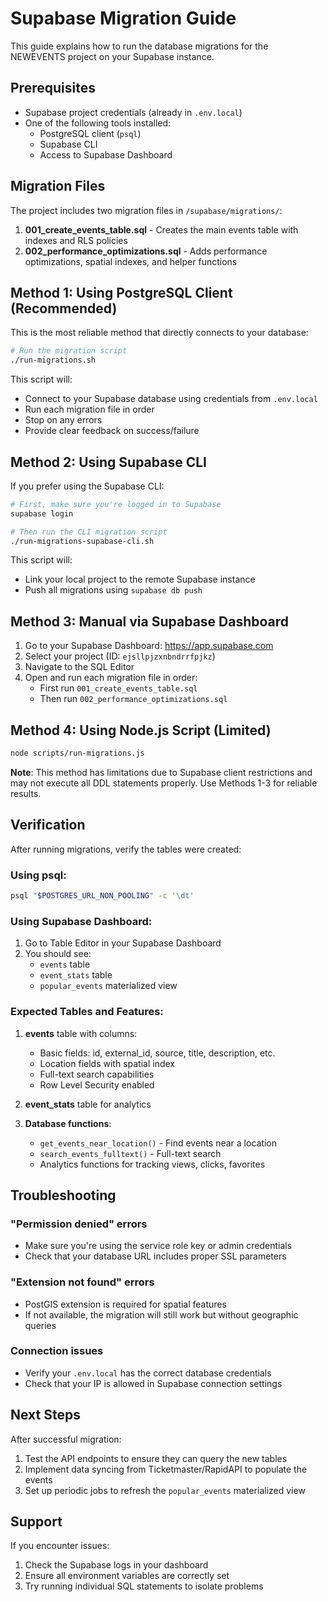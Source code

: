 # Supabase Migration Guide

This guide explains how to run the database migrations for the NEWEVENTS project on your Supabase instance.

## Prerequisites

- Supabase project credentials (already in `.env.local`)
- One of the following tools installed:
  - PostgreSQL client (`psql`)
  - Supabase CLI
  - Access to Supabase Dashboard

## Migration Files

The project includes two migration files in `/supabase/migrations/`:

1. **001_create_events_table.sql** - Creates the main events table with indexes and RLS policies
2. **002_performance_optimizations.sql** - Adds performance optimizations, spatial indexes, and helper functions

## Method 1: Using PostgreSQL Client (Recommended)

This is the most reliable method that directly connects to your database:

```bash
# Run the migration script
./run-migrations.sh
```

This script will:
- Connect to your Supabase database using credentials from `.env.local`
- Run each migration file in order
- Stop on any errors
- Provide clear feedback on success/failure

## Method 2: Using Supabase CLI

If you prefer using the Supabase CLI:

```bash
# First, make sure you're logged in to Supabase
supabase login

# Then run the CLI migration script
./run-migrations-supabase-cli.sh
```

This script will:
- Link your local project to the remote Supabase instance
- Push all migrations using `supabase db push`

## Method 3: Manual via Supabase Dashboard

1. Go to your Supabase Dashboard: https://app.supabase.com
2. Select your project (ID: `ejsllpjzxnbndrrfpjkz`)
3. Navigate to the SQL Editor
4. Open and run each migration file in order:
   - First run `001_create_events_table.sql`
   - Then run `002_performance_optimizations.sql`

## Method 4: Using Node.js Script (Limited)

```bash
node scripts/run-migrations.js
```

**Note**: This method has limitations due to Supabase client restrictions and may not execute all DDL statements properly. Use Methods 1-3 for reliable results.

## Verification

After running migrations, verify the tables were created:

### Using psql:
```bash
psql "$POSTGRES_URL_NON_POOLING" -c '\dt'
```

### Using Supabase Dashboard:
1. Go to Table Editor in your Supabase Dashboard
2. You should see:
   - `events` table
   - `event_stats` table
   - `popular_events` materialized view

### Expected Tables and Features:

1. **events** table with columns:
   - Basic fields: id, external_id, source, title, description, etc.
   - Location fields with spatial index
   - Full-text search capabilities
   - Row Level Security enabled

2. **event_stats** table for analytics

3. **Database functions**:
   - `get_events_near_location()` - Find events near a location
   - `search_events_fulltext()` - Full-text search
   - Analytics functions for tracking views, clicks, favorites

## Troubleshooting

### "Permission denied" errors
- Make sure you're using the service role key or admin credentials
- Check that your database URL includes proper SSL parameters

### "Extension not found" errors
- PostGIS extension is required for spatial features
- If not available, the migration will still work but without geographic queries

### Connection issues
- Verify your `.env.local` has the correct database credentials
- Check that your IP is allowed in Supabase connection settings

## Next Steps

After successful migration:

1. Test the API endpoints to ensure they can query the new tables
2. Implement data syncing from Ticketmaster/RapidAPI to populate the events
3. Set up periodic jobs to refresh the `popular_events` materialized view

## Support

If you encounter issues:
1. Check the Supabase logs in your dashboard
2. Ensure all environment variables are correctly set
3. Try running individual SQL statements to isolate problems